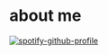 # about me
[![spotify-github-profile](https://spotify-github-profile.vercel.app/api/view?uid=04ky8vr4q89qstdzpbkjrmd18&cover_image=true&theme=natemoo-re&show_offline=false&background_color=121212&interchange=true&bar_color=60472b&bar_color_cover=true)](https://github.com/kittinan/spotify-github-profile)
